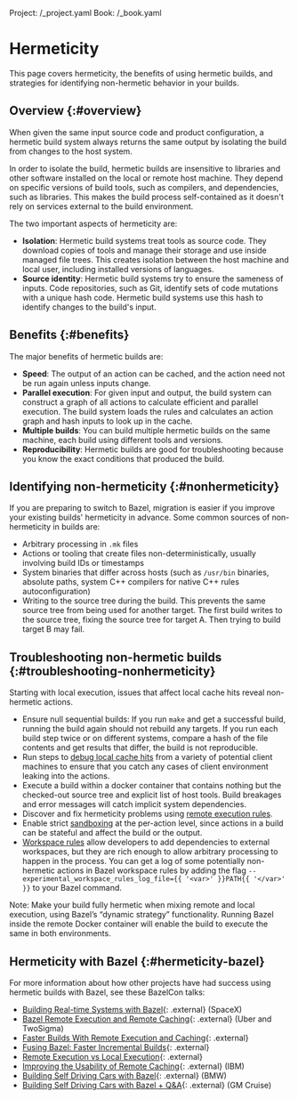 Project: /_project.yaml
Book: /_book.yaml

# Hermeticity

This page covers hermeticity, the benefits of using hermetic builds, and
strategies for identifying non-hermetic behavior in your builds.

## Overview {:#overview}

When given the same input source code and product configuration, a hermetic
build system always returns the same output by isolating the build from changes
to the host system.

In order to isolate the build, hermetic builds are insensitive to libraries and
other software installed on the local or remote host machine. They depend on
specific versions of build tools, such as compilers, and dependencies, such as
libraries. This makes the build process self-contained as it doesn't rely on
services external to the build environment.

The two important aspects of hermeticity are:

* **Isolation**: Hermetic build systems treat tools as source code. They
  download copies of tools and manage their storage and use inside managed file
  trees. This creates isolation between the host machine and local user,
  including installed versions of languages.
* **Source identity**: Hermetic build systems try to ensure the sameness of
  inputs. Code repositories, such as Git, identify sets of code mutations with a
  unique hash code. Hermetic build systems use this hash to identify changes to
  the build's input.

## Benefits {:#benefits}

The major benefits of hermetic builds are:

* **Speed**: The output of an action can be cached, and the action need not be
  run again unless inputs change.
* **Parallel execution**: For given input and output, the build system can
  construct a graph of all actions to calculate efficient and parallel
  execution. The build system loads the rules and calculates an action graph
  and hash inputs to look up in the cache.
* **Multiple builds**: You can build multiple hermetic builds on the same
  machine, each build using different tools and versions.
* **Reproducibility**: Hermetic builds are good for troubleshooting because you
  know the exact conditions that produced the build.

## Identifying non-hermeticity {:#nonhermeticity}

If you are preparing to switch to Bazel, migration is easier if you improve
your existing builds' hermeticity in advance. Some common sources of
non-hermeticity in builds are:

* Arbitrary processing in `.mk` files
* Actions or tooling that create files non-deterministically, usually involving
  build IDs or timestamps
* System binaries that differ across hosts (such as `/usr/bin` binaries, absolute
  paths, system C++ compilers for native C++ rules autoconfiguration)
* Writing to the source tree during the build. This prevents the same source
  tree from being used for another target. The first build writes to the source
  tree, fixing the source tree for target A. Then trying to build target B may
  fail.

## Troubleshooting non-hermetic builds {:#troubleshooting-nonhermeticity}

Starting with local execution, issues that affect local cache hits reveal
non-hermetic actions.

* Ensure null sequential builds: If you run `make` and get a successful build,
  running the build again should not rebuild any targets. If you run each build
  step twice or on different systems, compare a hash of the file contents and
  get results that differ, the build is not reproducible.
* Run steps to
  [debug local cache hits](/docs/remote-execution-caching-debug#troubleshooting-cache-hits)
  from a variety of potential client machines to ensure that you catch any
  cases of client environment leaking into the actions.
* Execute a build within a docker container that contains nothing but the
  checked-out source tree and explicit list of host tools. Build breakages and
  error messages will catch implicit system dependencies.
* Discover and fix hermeticity problems using
  [remote execution rules](/docs/remote-execution-rules#overview).
* Enable strict [sandboxing](/docs/sandboxing)
  at the per-action level, since actions in a build can be stateful and affect
  the build or the output.
* [Workspace rules](/docs/workspace-log)
  allow developers to add dependencies to external workspaces, but they are
  rich enough to allow arbitrary processing to happen in the process. You can
  get a log of some potentially non-hermetic actions in Bazel workspace rules by
  adding the flag
  `--experimental_workspace_rules_log_file={{ '<var>' }}PATH{{ '</var>' }}` to
  your Bazel command.

Note: Make your build fully hermetic when mixing remote and local execution,
using Bazel’s “dynamic strategy” functionality. Running Bazel inside the remote
Docker container will enable the build to execute the same in both environments.

## Hermeticity with Bazel {:#hermeticity-bazel}

For more information about how other projects have had success using hermetic
builds with Bazel, see these  BazelCon talks:

*   [Building Real-time Systems with Bazel](https://www.youtube.com/watch?v=t_3bckhV_YI){: .external} (SpaceX)
*   [Bazel Remote Execution and Remote Caching](https://www.youtube.com/watch?v=_bPyEbAyC0s){: .external} (Uber and TwoSigma)
*   [Faster Builds With Remote Execution and Caching](https://www.youtube.com/watch?v=MyuJRUwT5LI){: .external}
*   [Fusing Bazel: Faster Incremental Builds](https://www.youtube.com/watch?v=rQd9Zd1ONOw){: .external}
*   [Remote Execution vs Local Execution](https://www.youtube.com/watch?v=C8wHmIln--g){: .external}
*   [Improving the Usability of Remote Caching](https://www.youtube.com/watch?v=u5m7V3ZRHLA){: .external} (IBM)
*   [Building Self Driving Cars with Bazel](https://www.youtube.com/watch?v=Gh4SJuYUoQI&list=PLxNYxgaZ8Rsf-7g43Z8LyXct9ax6egdSj&index=4&t=0s){: .external} (BMW)
*   [Building Self Driving Cars with Bazel + Q&A](https://www.youtube.com/watch?v=fjfFe98LTm8&list=PLxNYxgaZ8Rsf-7g43Z8LyXct9ax6egdSj&index=29){: .external} (GM Cruise)
